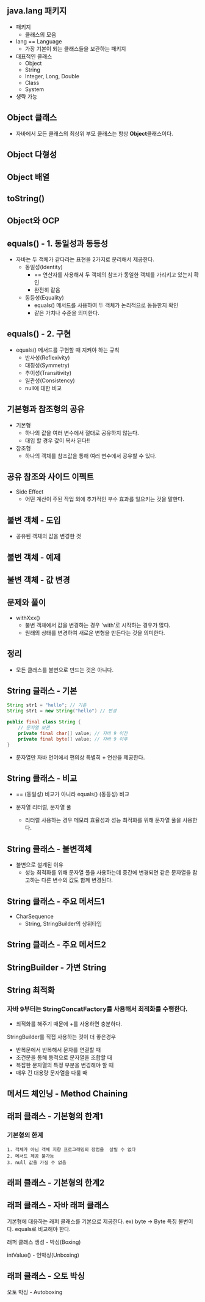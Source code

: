 ## java.lang 패키지
- 패키지
	- 클래스의 모음
- lang == Language
	- 가장 기본이 되는 클래스들을 보관하는 패키지
- 대표적인 클래스
	- Object
	- String
	- Integer, Long, Double
	- Class
	- System
- 생략 가능

## Object 클래스
- 자바에서 모든 클래스의 최상위 부모 클래스는 항상 **Object**클래스이다.

## Object 다형성

## Object 배열

## toString()

## Object와 OCP

## equals() - 1. 동일성과 동등성
- 자바는 두 객체가 같다라는 표현을 2가지로 분리해서 제공한다.
	- 동일성(Identity)
		- == 연산자를 사용해서 두 객체의 참조가 동일한 객체를 가리키고 있는지 확인
		- 완전히 같음
	- 동등성(Equality)
		- equals() 메서드를 사용하여 두 객체가 논리적으로 동등한지 확인
		- 같은 가치나 수준을 의미한다.

## equals() - 2. 구현
- equals() 메서드를 구현할 때 지켜야 하는 규칙
	- 반사성(Reflexivity)
	- 대칭성(Symmetry)
	- 추이성(Transitivity)
	- 일관성(Consistency)
	- null에 대한 비교

## 기본형과 참조형의 공유
- 기본형
	- 하나의 값을 여러 변수에서 절대로 공유하지 않는다.
	- 대입 할 경우 값이 복사 된다!!
- 참조형
	- 하나의 객체를 참조값을 통해 여러 변수에서 공유할 수 있다.

## 공유 참조와 사이드 이펙트
- Side Effect
	- 어떤 계산이 주된 작업 외에 추가적인 부수 효과를 일으키는 것을 말한다.

## 불변 객체 - 도입
- 공유된 객체의 값을 변경한 것

## 불변 객체 - 예제

## 불변 객체 - 값 변경

## 문제와 풀이

- withXxx()
	- 불변 객체에서 값을 변경하는 경우 'with'로 시작하는 경우가 많다.
	- 원래의 상태를 변경하여 새로운 변형을 만든다는 것을 의미한다.

## 정리
- 모든 클래스를 불변으로 만드는 것은 아니다.

## String 클래스 - 기본
```java
String str1 = "hello"; // 기존
String str1 = new String("hello") // 변경
```

```java
public final class String {
	// 문자열 보관
	private final char[] value; // 자바 9 이전
	private final byte[] value; // 자바 9 이후
}
```

- 문자열만 자바 언어에서 편의상 특별히 **+** 연산을 제공한다.

## String 클래스 - 비교
- == (동일성) 비교가 아니라 equals() (동등성) 비교

- 문자열 리터럴, 문자열 풀
	- 리터럴 사용하는 경우 메모리 효율성과 성능 최적화를 위해 문자열 풀을 사용한다.

## String 클래스 - 불변객체
- 불변으로 설계된 이유
	- 성능 최적화를 위해 문자열 풀을 사용하는데 중간에 변경되면 같은 문자열을 참고하는 다른 변수의 값도 함께 변경된다.

## String 클래스 - 주요 메서드1
- CharSequence
	- String, StringBuilder의 상위타입

## String 클래스 - 주요 메서드2

## StringBuilder - 가변 String

## String 최적화

### 자바 9부터는 StringConcatFactory를 사용해서 최적화를 수행한다.

- 최적화를 해주기 때문에 +를 사용하면 충분하다.

StringBuilder를 직접 사용하는 것이 더 좋은경우
- 반복문에서 반복해서 문자를 연결할 때
- 조건문을 통해 동적으로 문자열을 조합할 때
- 복잡한 문자열의 특정 부분을 변경해야 할 때
- 매우 긴 대용량 문자열을 다룰 때

## 메서드 체인닝 - Method Chaining

## 래퍼 클래스 - 기본형의 한계1
### 기본형의 한계
	1. 객체가 아님 객체 지향 프로그래밍의 장점을  살릴 수 없다
	2. 메서드 제공 불가능
	3. null 값을 가질 수 없음

## 래퍼 클래스 - 기본형의 한계2

## 래퍼 클래스 - 자바 래퍼 클래스

기본형에 대응하는 래퍼 클래스를 기본으로 제공한다.
	ex) byte -> Byte
	특징
		불변이다.
		equals로 비교해야 한다.

래퍼 클래스 생성 - 박싱(Boxing)

intValue() - 언박싱(Unboxing)

## 래퍼 클래스 - 오토 박싱

오토 박싱 - Autoboxing
